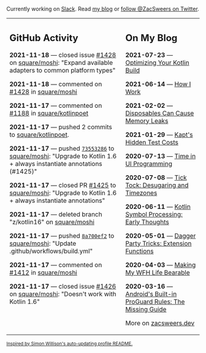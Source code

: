 Currently working on [Slack](https://slack.com/). Read [my blog](https://zacsweers.dev/) or [follow @ZacSweers on Twitter](https://twitter.com/ZacSweers).

<table><tr><td valign="top" width="60%">

## GitHub Activity
<!-- githubActivity starts -->
**2021-11-18** — closed issue [#1428](https://api.github.com/repos/square/moshi/issues/1428) on [square/moshi](https://api.github.com/repos/square/moshi): "Expand available adapters to common platform types"

**2021-11-18** — commented on [#1428](https://github.com/square/moshi/issues/1428#issuecomment-972542936) in [square/moshi](https://api.github.com/repos/square/moshi)

**2021-11-17** — commented on [#1188](https://github.com/square/kotlinpoet/pull/1188#issuecomment-972419999) in [square/kotlinpoet](https://api.github.com/repos/square/kotlinpoet)

**2021-11-17** — pushed 2 commits to [square/kotlinpoet](https://api.github.com/repos/square/kotlinpoet).

**2021-11-17** — pushed [`73553286`](https://github.com/square/moshi/commit/73553286fb482040990c9efadd829faf849b676e) to [square/moshi](https://api.github.com/repos/square/moshi): "Upgrade to Kotlin 1.6 + always instantiate annotations (#1425)"

**2021-11-17** — closed PR [#1425](https://api.github.com/repos/square/moshi/pulls/1425) to [square/moshi](https://api.github.com/repos/square/moshi): "Upgrade to Kotlin 1.6 + always instantiate annotations"

**2021-11-17** — deleted branch "z/kotlin16" on [square/moshi](https://api.github.com/repos/square/moshi)

**2021-11-17** — pushed [`8a700ef2`](https://github.com/square/moshi/commit/8a700ef2a6abbc6b19333912e53fd8c0cf4bf58e) to [square/moshi](https://api.github.com/repos/square/moshi): "Update .github/workflows/build.yml"

**2021-11-17** — commented on [#1412](https://github.com/square/moshi/pull/1412#issuecomment-971694156) in [square/moshi](https://api.github.com/repos/square/moshi)

**2021-11-17** — closed issue [#1426](https://api.github.com/repos/square/moshi/issues/1426) on [square/moshi](https://api.github.com/repos/square/moshi): "Doesn't work with Kotlin 1.6"
<!-- githubActivity ends -->
</td><td valign="top" width="40%">

## On My Blog
<!-- blog starts -->
**2021-07-23** — [Optimizing Your Kotlin Build](https://www.zacsweers.dev/optimizing-your-kotlin-build/)

**2021-06-14** — [How I Work](https://www.zacsweers.dev/how-i-work/)

**2021-02-02** — [Disposables Can Cause Memory Leaks](https://www.zacsweers.dev/disposables-can-cause-memory-leaks/)

**2021-01-29** — [Kapt's Hidden Test Costs](https://www.zacsweers.dev/kapts-hidden-test-costs/)

**2020-07-13** — [Time in UI Programming](https://www.zacsweers.dev/time-in-ui/)

**2020-07-08** — [Tick Tock: Desugaring and Timezones](https://www.zacsweers.dev/ticktock-desugaring-timezones/)

**2020-06-11** — [Kotlin Symbol Processing: Early Thoughts](https://www.zacsweers.dev/kotlin-symbol-processor-early-thoughts/)

**2020-05-01** — [Dagger Party Tricks: Extension Functions](https://www.zacsweers.dev/dagger-party-tricks-extension-functions/)

**2020-04-03** — [Making My WFH Life Bearable](https://www.zacsweers.dev/making-wfh-life-bearable/)

**2020-03-16** — [Android's Built-in ProGuard Rules: The Missing Guide](https://www.zacsweers.dev/android-proguard-rules/)
<!-- blog ends -->
More on [zacsweers.dev](https://zacsweers.dev/)
</td></tr></table>

<sub><a href="https://simonwillison.net/2020/Jul/10/self-updating-profile-readme/">Inspired by Simon Willison's auto-updating profile README.</a></sub>